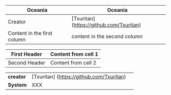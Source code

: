 Oceania        | Oceania
---------------|---------------
Creator | [Txuritan] (https://github.com/Txuritan)
Content in the first column | content in the second column

First Header | Content from cell 1 
-------------|-----------------------
Second Header | Content from cell 2

||||
|---|---|---|
|**creator**| [Txuritan] (https://github.com/Txuritan) | 
|**System** | XXX                                      |

